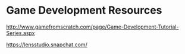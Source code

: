 # Game Development Resources

http://www.gamefromscratch.com/page/Game-Development-Tutorial-Series.aspx

https://lensstudio.snapchat.com/